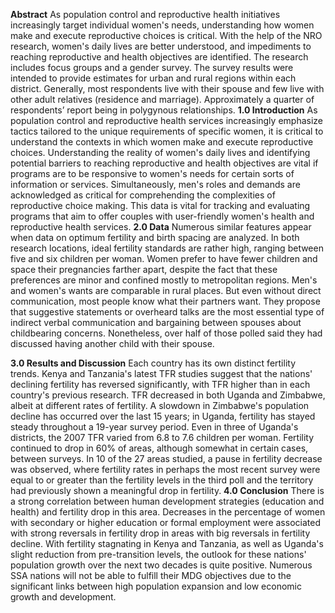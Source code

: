 **Abstract**
As population control and reproductive health initiatives increasingly target individual women's needs, understanding how women make and execute reproductive choices is critical. With the help of the NRO research, women's daily lives are better understood, and impediments to reaching reproductive and health objectives are identified. The research includes focus groups and a gender survey. The survey results were intended to provide estimates for urban and rural regions within each district. Generally, most respondents live with their spouse and few live with other adult relatives (residence and marriage). Approximately a quarter of respondents’ report being in polygynous relationships.
**1.0 Introduction**
As population control and reproductive health services increasingly emphasize tactics tailored to the unique requirements of specific women, it is critical to understand the contexts in which women make and execute reproductive choices. Understanding the reality of women's daily lives and identifying potential barriers to reaching reproductive and health objectives are vital if programs are to be responsive to women's needs for certain sorts of information or services. Simultaneously, men's roles and demands are acknowledged as critical for comprehending the complexities of reproductive choice making. This data is vital for tracking and evaluating programs that aim to offer couples with user-friendly women's health and reproductive health services.
**2.0 Data**
Numerous similar features appear when data on optimum fertility and birth spacing are analyzed. In both research locations, ideal fertility standards are rather high, ranging between five and six children per woman. Women prefer to have fewer children and space their pregnancies farther apart, despite the fact that these preferences are minor and confined mostly to metropolitan regions. Men's and women's wants are comparable in rural places. But even without direct communication, most people know what their partners want. They propose that suggestive statements or overheard talks are the most essential type of indirect verbal communication and bargaining between spouses about childbearing concerns. Nonetheless, over half of those polled said they had discussed having another child with their spouse. 

**3.0 Results and Discussion**
Each country has its own distinct fertility trends. Kenya and Tanzania's latest TFR studies suggest that the nations' declining fertility has reversed significantly, with TFR higher than in each country's previous research. TFR decreased in both Uganda and Zimbabwe, albeit at different rates of fertility. A slowdown in Zimbabwe's population decline has occurred over the last 15 years; in Uganda, fertility has stayed steady throughout a 19-year survey period. 
Even in three of Uganda's districts, the 2007 TFR varied from 6.8 to 7.6 children per woman. Fertility continued to drop in 60% of areas, although somewhat in certain cases, between surveys. In 10 of the 27 areas studied, a pause in fertility decrease was observed, where fertility rates in perhaps the most recent survey were equal to or greater than the fertility levels in the third poll and the territory had previously shown a meaningful drop in fertility. 
**4.0 Conclusion**
There is a strong correlation between human development strategies (education and health) and fertility drop in this area. Decreases in the percentage of women with secondary or higher education or formal employment were associated with strong reversals in fertility drop in areas with big reversals in fertility decline. With fertility stagnating in Kenya and Tanzania, as well as Uganda's slight reduction from pre-transition levels, the outlook for these nations' population growth over the next two decades is quite positive. Numerous SSA nations will not be able to fulfill their MDG objectives due to the significant links between high population expansion and low economic growth and development.
